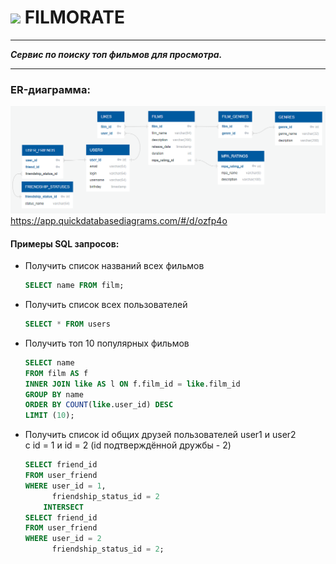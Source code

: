 # <img src= https://mir-cdn.behance.net/v1/rendition/projects/230/3da78b54757441.Y3JvcCw4NzIsNjgyLDAsMA.jpg> FILMORATE

---

***Сервис по поиску топ фильмов для просмотра.***

---

### ER-диаграмма:
![](ER-diagram.png)
https://app.quickdatabasediagrams.com/#/d/ozfp4o
  

#### Примеры SQL запросов:
- Получить список названий всех фильмов  
  ```` SQL
  SELECT name FROM film;
  
- Получить список всех пользователей  
  ```` SQL
  SELECT * FROM users

- Получить топ 10 популярных фильмов  
  ```` SQL
  SELECT name  
  FROM film AS f  
  INNER JOIN like AS l ON f.film_id = like.film_id  
  GROUP BY name  
  ORDER BY COUNT(like.user_id) DESC  
  LIMIT (10);

- Получить список id общих друзей пользователей user1 и user2  
  с id = 1 и id = 2 (id подтверждённой дружбы - 2)
  ```` SQL
  SELECT friend_id
  FROM user_friend
  WHERE user_id = 1,
        friendship_status_id = 2
      INTERSECT
  SELECT friend_id
  FROM user_friend
  WHERE user_id = 2 
        friendship_status_id = 2;  